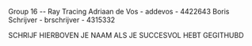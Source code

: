Group 16 -- Ray Tracing
Adriaan de Vos - addevos - 4422643
Boris Schrijver	- brschrijver - 4315332


SCHRIJF HIERBOVEN JE NAAM ALS JE SUCCESVOL HEBT GEGITHUBD
